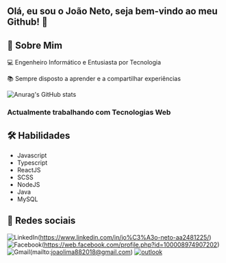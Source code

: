 
## Olá, eu sou o João Neto, seja bem-vindo ao meu Github! 👋


## 🚀 Sobre Mim

💻 Engenheiro Informático e Entusiasta por Tecnologia

📚 Sempre disposto a aprender e a compartilhar experiências

![Anurag's GitHub stats](https://github-readme-stats.vercel.app/api?username=joao-neto-dh&show_icons=true&theme=radical)

### Actualmente trabalhando com Tecnologias Web

## 🛠 Habilidades
   - Javascript
   - Typescript
   - ReactJS
   - SCSS
   - NodeJS
   - Java
   - MySQL
   
## 🔗 Redes sociais
![LinkedIn](https://img.shields.io/badge/linkedin-%230077B5.svg?style=for-the-badge&logo=linkedin&logoColor=white)(https://www.linkedin.com/in/jo%C3%A3o-neto-aa2481225/)
![Facebook](https://img.shields.io/badge/Facebook-%231877F2.svg?style=for-the-badge&logo=Facebook&logoColor=white)(https://web.facebook.com/profile.php?id=100008974907202)
![Gmail](https://img.shields.io/badge/Gmail-D14836?style=for-the-badge&logo=gmail&logoColor=white)(mailto:joaolima882018@gmail.com)
[![outlook](https://img.shields.io/badge/outlook-1DA1F2?style=for-the-badge&logo=outlook&logoColor=dark)](mailto:joaoneto222022@outlook.com)
